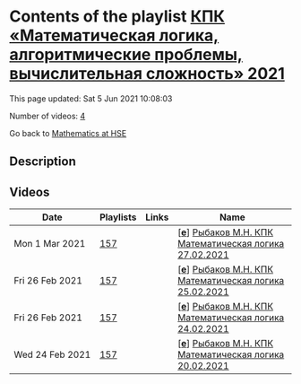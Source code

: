 # Contents of the playlist [КПК «Математическая логика, алгоритмические проблемы, вычислительная сложность» 2021](https://www.youtube.com/playlist?list=PLq3E5oubNNoBJ8_58QJXsNJTg6pAh20Kv)

This page updated: Sat 5 Jun 2021 10:08:03

Number of videos: [4](#videos)

Go back to [Mathematics at HSE](../README.md)

## Description



## Videos

|Date|Playlists|Links|Name|
|---|---|---|---|
| Mon&nbsp;1&nbsp;Mar&nbsp;2021 | [157](../playlists/157 "КПК «Математическая логика, алгоритмические проблемы, вычислительная сложность» 2021") |  | [[**e**](https://studio.youtube.com/video/tPjq6jxbMLw/edit "Edit")] [Рыбаков М.Н. КПК Математическая логика 27.02.2021](https://www.youtube.com/watch?v=tPjq6jxbMLw&list=PLq3E5oubNNoBJ8_58QJXsNJTg6pAh20Kv) |
| Fri&nbsp;26&nbsp;Feb&nbsp;2021 | [157](../playlists/157 "КПК «Математическая логика, алгоритмические проблемы, вычислительная сложность» 2021") |  | [[**e**](https://studio.youtube.com/video/yFLSIHDUjG0/edit "Edit")] [Рыбаков М.Н. КПК Математическая логика 25.02.2021](https://www.youtube.com/watch?v=yFLSIHDUjG0&list=PLq3E5oubNNoBJ8_58QJXsNJTg6pAh20Kv) |
| Fri&nbsp;26&nbsp;Feb&nbsp;2021 | [157](../playlists/157 "КПК «Математическая логика, алгоритмические проблемы, вычислительная сложность» 2021") |  | [[**e**](https://studio.youtube.com/video/3MJwNqWciUI/edit "Edit")] [Рыбаков М.Н. КПК Математическая логика 24.02.2021](https://www.youtube.com/watch?v=3MJwNqWciUI&list=PLq3E5oubNNoBJ8_58QJXsNJTg6pAh20Kv) |
| Wed&nbsp;24&nbsp;Feb&nbsp;2021 | [157](../playlists/157 "КПК «Математическая логика, алгоритмические проблемы, вычислительная сложность» 2021") |  | [[**e**](https://studio.youtube.com/video/__4TnoDu9Ks/edit "Edit")] [Рыбаков М.Н. КПК Математическая логика 20.02.2021](https://www.youtube.com/watch?v=__4TnoDu9Ks&list=PLq3E5oubNNoBJ8_58QJXsNJTg6pAh20Kv) |
